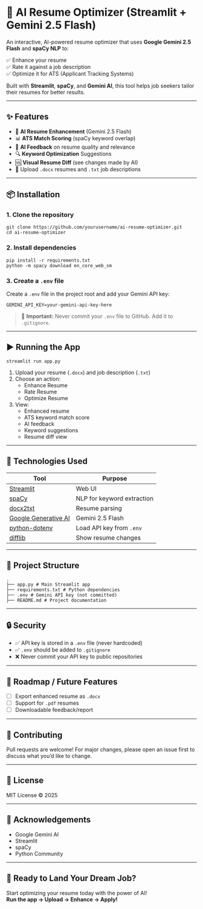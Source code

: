 # 📄 AI Resume Optimizer (Streamlit + Gemini 2.5 Flash)

An interactive, AI-powered resume optimizer that uses **Google Gemini 2.5 Flash** and **spaCy NLP** to:

✅ Enhance your resume  
✅ Rate it against a job description  
✅ Optimize it for ATS (Applicant Tracking Systems)

Built with **Streamlit**, **spaCy**, and **Gemini AI**, this tool helps job seekers tailor their resumes for better results.

---

## ✨ Features

- 🧠 **AI Resume Enhancement** (Gemini 2.5 Flash)
- 📊 **ATS Match Scoring** (spaCy keyword overlap)
- 🤖 **AI Feedback** on resume quality and relevance
- 🔍 **Keyword Optimization** Suggestions
- 🆚 **Visual Resume Diff** (see changes made by AI)
- 📄 Upload `.docx` resumes and `.txt` job descriptions

---

## 📦 Installation

### 1. Clone the repository
```
git clone https://github.com/yourusername/ai-resume-optimizer.git
cd ai-resume-optimizer
```

### 2. Install dependencies
```
pip install -r requirements.txt
python -m spacy download en_core_web_sm
```

### 3. Create a `.env` file

Create a `.env` file in the project root and add your Gemini API key:
```
GEMINI_API_KEY=your-gemini-api-key-here
```

> 🔐 **Important:** Never commit your `.env` file to GitHub. Add it to `.gitignore`.

---

## ▶️ Running the App
```
streamlit run app.py
```

1. Upload your resume (`.docx`) and job description (`.txt`)
2. Choose an action:
   - Enhance Resume
   - Rate Resume
   - Optimize Resume
3. View:
   - Enhanced resume
   - ATS keyword match score
   - AI feedback
   - Keyword suggestions
   - Resume diff view

---

## 🧠 Technologies Used

| Tool                 | Purpose                           |
|----------------------|------------------------------------|
| [Streamlit](https://streamlit.io/) | Web UI |
| [spaCy](https://spacy.io/) | NLP for keyword extraction |
| [docx2txt](https://pypi.org/project/docx2txt/) | Resume parsing |
| [Google Generative AI](https://ai.google.dev/) | Gemini 2.5 Flash |
| [python-dotenv](https://pypi.org/project/python-dotenv/) | Load API key from `.env` |
| [difflib](https://docs.python.org/3/library/difflib.html) | Show resume changes |

---

## 📁 Project Structure
```
.
├── app.py # Main Streamlit app
├── requirements.txt # Python dependencies
├── .env # Gemini API key (not committed)
├── README.md # Project documentation

```
---

## 🔒 Security

- ✅ API key is stored in a `.env` file (never hardcoded)
- ✅ `.env` should be added to `.gitignore`
- ❌ Never commit your API key to public repositories

---

## 📌 Roadmap / Future Features

- [ ] Export enhanced resume as `.docx`
- [ ] Support for `.pdf` resumes
- [ ] Downloadable feedback/report

---

## 🤝 Contributing

Pull requests are welcome! For major changes, please open an issue first to discuss what you’d like to change.

---

## 📄 License

MIT License © 2025

---

## 🙌 Acknowledgements

- Google Gemini AI
- Streamlit
- spaCy
- Python Community

---

## 🚀 Ready to Land Your Dream Job?

Start optimizing your resume today with the power of AI!  
**Run the app → Upload → Enhance → Apply!**

